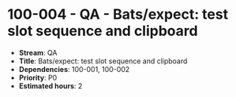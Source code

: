# 100-004 - QA - Bats/expect: test slot sequence and clipboard
- **Stream**: QA
- **Title**: Bats/expect: test slot sequence and clipboard
- **Dependencies**: 100-001, 100-002
- **Priority**: P0
- **Estimated hours**: 2
